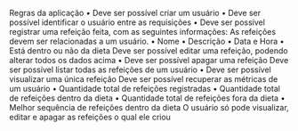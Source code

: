 Regras da aplicação
• Deve ser possível criar um usuário
• Deve ser possível identificar o usuário entre as requisições
• Deve ser possível registrar uma refeição feita, com as seguintes informações:
As refeições devem ser relacionadas a um usuário.
• Nome
• Descrição
• Data e Hora
• Está dentro ou não da dieta
Deve ser possível editar uma refeição, podendo alterar todos os dados acima
• Deve ser possível apagar uma refeição
Deve ser possível listar todas as refeições de um usuário
• Deve ser possível visualizar uma única refeição
Deve ser possível recuperar as métricas de um usuário
• Quantidade total de refeições registradas
• Quantidade total de refeições dentro da dieta
• Quantidade total de refeições fora da dieta
• Melhor sequência de refeições dentro da dieta
O usuário só pode visualizar, editar e apagar as refeições o qual ele criou
